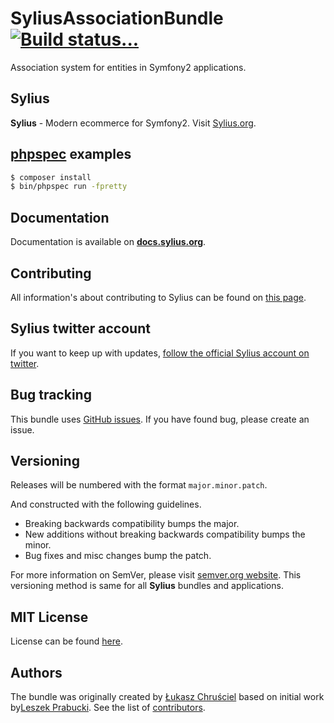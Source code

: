 SyliusAssociationBundle [![Build status...](https://secure.travis-ci.org/Sylius/SyliusAssociationBundle.png?branch=master)](http://travis-ci.org/Sylius/SyliusAssociationBundle)
=====================

Association system for entities in Symfony2 applications.

Sylius
------

**Sylius** - Modern ecommerce for Symfony2. Visit [Sylius.org](http://sylius.org).

[phpspec](http://phpspec.net) examples
--------------------------------------

```bash
$ composer install
$ bin/phpspec run -fpretty
```

Documentation
-------------

Documentation is available on [**docs.sylius.org**](http://docs.sylius.org/en/latest/bundles/SyliusAssociationBundle/index.html).

Contributing
------------

All information's about contributing to Sylius can be found on [this page](http://docs.sylius.org/en/latest/contributing/index.html).

Sylius twitter account
----------------------

If you want to keep up with updates, [follow the official Sylius account on twitter](http://twitter.com/Sylius).

Bug tracking
------------

This bundle uses [GitHub issues](https://github.com/Sylius/Sylius/issues).
If you have found bug, please create an issue.

Versioning
----------

Releases will be numbered with the format `major.minor.patch`.

And constructed with the following guidelines.

* Breaking backwards compatibility bumps the major.
* New additions without breaking backwards compatibility bumps the minor.
* Bug fixes and misc changes bump the patch.

For more information on SemVer, please visit [semver.org website](http://semver.org/).
This versioning method is same for all **Sylius** bundles and applications.

MIT License
-----------

License can be found [here](https://github.com/Sylius/SyliusArchetypeBundle/blob/master/Resources/meta/LICENSE).

Authors
-------

The bundle was originally created by [Łukasz Chruściel](lukasz.chrusciel@lakion.com) based on initial work by[Leszek Prabucki](leszek.prabucki@gmail.com).
See the list of [contributors](https://github.com/Sylius/SyliusAssociationBundle/contributors).
